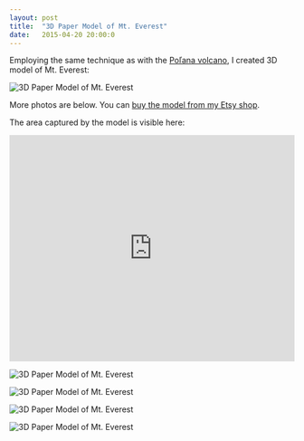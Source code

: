 ```yaml
---
layout: post
title:  "3D Paper Model of Mt. Everest"
date:   2015-04-20 20:00:0
---
```


Employing the same technique as with the [Poľana volcano](https://petervojtek.github.io/diy/2015/04/18/3d-paper-model-of-polana-volcano.html), I created 3D model of Mt. Everest:

![3D Paper Model of Mt. Everest]({{site.baseurl}}/images/2015-04-20-mt-everest/02.jpg "3D Paper Model of Mt. Everest")

More photos are below.
You can [buy the model from my Etsy shop](https://www.etsy.com/listing/230547170/mt-everest-3d-paper-model).

The area captured by the model is visible here:

<iframe width="100%" height="400px" frameBorder="0" src="https://umap.openstreetmap.fr/en/map/3d-model-of-mt-everest_36869?scaleControl=false&miniMap=false&scrollWheelZoom=true&zoomControl=true&allowEdit=false&moreControl=true&datalayersControl=true&onLoadPanel=undefined&captionBar=false"></iframe>

![3D Paper Model of Mt. Everest]({{site.baseurl}}/images/2015-04-20-mt-everest/06.jpg "3D Paper Model of Mt. Everest")

![3D Paper Model of Mt. Everest]({{site.baseurl}}/images/2015-04-20-mt-everest/08.jpg "3D Paper Model of Mt. Everest")

![3D Paper Model of Mt. Everest]({{site.baseurl}}/images/2015-04-20-mt-everest/09.jpg "3D Paper Model of Mt. Everest")

![3D Paper Model of Mt. Everest]({{site.baseurl}}/images/2015-04-20-mt-everest/13.jpg "3D Paper Model of Mt. Everest")
